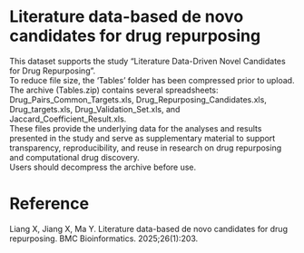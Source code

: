 # Literature data-based de novo candidates for drug repurposing

This dataset supports the study “Literature Data-Driven Novel Candidates for Drug Repurposing”. <br>
To reduce file size, the ‘Tables’ folder has been compressed prior to upload. The archive (Tables.zip) contains several spreadsheets: Drug_Pairs_Common_Targets.xls, Drug_Repurposing_Candidates.xls, Drug_targets.xls, Drug_Validation_Set.xls, and Jaccard_Coefficient_Result.xls. <br>
These files provide the underlying data for the analyses and results presented in the study and serve as supplementary material to support transparency, reproducibility, and reuse in research on drug repurposing and computational drug discovery. <br> 
Users should decompress the archive before use. <br> 

# Reference
Liang X, Jiang X, Ma Y. Literature data-based de novo candidates for drug repurposing. BMC Bioinformatics. 2025;26(1):203.
